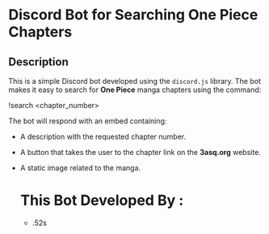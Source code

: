 # Discord Bot for Searching One Piece Chapters

## Description  
This is a simple Discord bot developed using the `discord.js` library. The bot makes it easy to search for **One Piece** manga chapters using the command:

!search <chapter_number>

The bot will respond with an embed containing:
- A description with the requested chapter number.
- A button that takes the user to the chapter link on the **3asq.org** website.
- A static image related to the manga.

  # This Bot Developed By :
  - .52s
